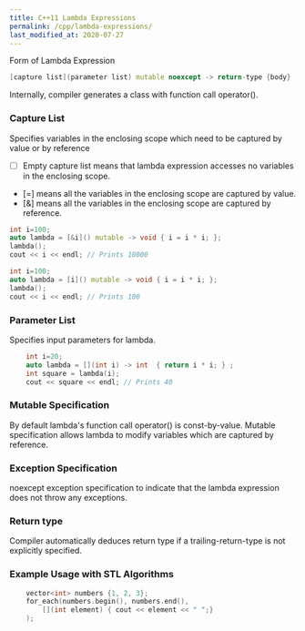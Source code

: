 ```yaml
---
title: C++11 Lambda Expressions
permalink: /cpp/lambda-expressions/
last_modified_at: 2020-07-27
---
```


Form of Lambda Expression
```cpp
[capture list](parameter list) mutable noexcept -> return-type {body}
```

Internally, compiler generates a class with function call operator().

### Capture List

Specifies variables in the enclosing scope which need to be captured by value or by reference

* [  ] Empty capture list means that lambda expression accesses no variables in the enclosing scope.
* [=] means all the variables in the enclosing scope are captured by value.
* [&] means all the variables in the enclosing scope are captured by reference.

```cpp
int i=100;
auto lambda = [&i]() mutable -> void { i = i * i; };
lambda();
cout << i << endl; // Prints 10000
```

```cpp
int i=100;
auto lambda = [i]() mutable -> void { i = i * i; };
lambda();
cout << i << endl; // Prints 100
```

### Parameter List  

Specifies input parameters for lambda.

```cpp
    int i=20;
    auto lambda = [](int i) -> int  { return i * i; } ;
    int square = lambda(i);
    cout << square << endl; // Prints 40
```

### Mutable Specification

By default lambda's function call operator() is const-by-value. Mutable specification allows lambda to modify variables which are captured by reference.

### Exception Specification

noexcept exception specification to indicate that the lambda expression does not throw any exceptions.

### Return type

Compiler automatically deduces return type if a trailing-return-type is not explicitly specified.

### Example Usage with STL Algorithms

```cpp
    vector<int> numbers {1, 2, 3};    
    for_each(numbers.begin(), numbers.end(),
        [](int element) { cout << element << " ";}
    );
```
